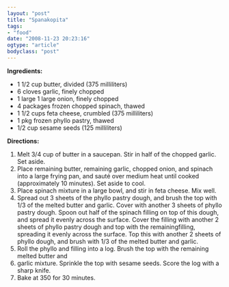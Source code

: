 ```yaml
---
layout: "post"
title: "Spanakopita"
tags: 
- "food"
date: "2008-11-23 20:23:16"
ogtype: "article"
bodyclass: "post"
---
```


**Ingredients:**

- 1 1/2 cup butter, divided (375 milliliters)
- 6 cloves garlic, finely chopped
- 1 large 1 large onion, finely chopped
- 4 packages frozen chopped spinach, thawed
- 1 1/2 cups feta cheese, crumbled (375 milliliters)
- 1 pkg frozen phyllo pastry, thawed
- 1/2 cup sesame seeds (125 milliliters)

**Directions:**

1. Melt 3/4 cup of butter in a saucepan. Stir in half of the chopped garlic. Set aside.
2. Place remaining butter, remaining garlic, chopped onion, and spinach into a large frying pan, and sauté over medium heat until cooked (approximately 10 minutes). Set aside to cool.
3. Place spinach mixture in a large bowl, and stir in feta cheese. Mix well.
4. Spread out 3 sheets of the phyllo pastry dough, and brush the top with 1/3 of the melted butter and garlic. Cover with another 3 sheets of phyllo pastry dough. Spoon out half of the spinach filling on top of this dough, and spread it evenly across the surface. Cover the filling with another 2 sheets of phyllo pastry dough and top with the remainingfilling, spreading it evenly across the surface. Top this with another 2 sheets of phyllo dough, and brush with 1/3 of the melted butter and garlic.
5. Roll the phyllo and filling into a log. Brush the top with the remaining melted butter and
6. garlic mixture. Sprinkle the top with sesame seeds. Score the log with a sharp knife.
7. Bake at 350 for 30 minutes.